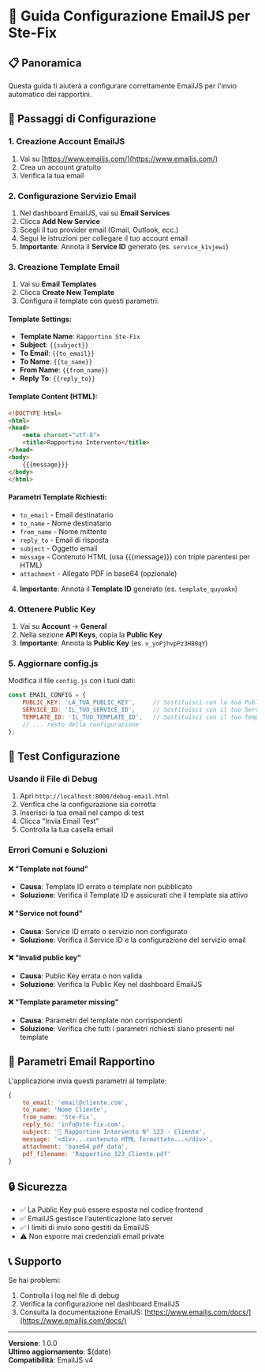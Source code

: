 # 🔧 Guida Configurazione EmailJS per Ste-Fix

## 📋 Panoramica
Questa guida ti aiuterà a configurare correttamente EmailJS per l'invio automatico dei rapportini.

## 🚀 Passaggi di Configurazione

### 1. Creazione Account EmailJS
1. Vai su [https://www.emailjs.com/](https://www.emailjs.com/)
2. Crea un account gratuito
3. Verifica la tua email

### 2. Configurazione Servizio Email
1. Nel dashboard EmailJS, vai su **Email Services**
2. Clicca **Add New Service**
3. Scegli il tuo provider email (Gmail, Outlook, ecc.)
4. Segui le istruzioni per collegare il tuo account email
5. **Importante**: Annota il **Service ID** generato (es. `service_k1vjewi`)

### 3. Creazione Template Email
1. Vai su **Email Templates**
2. Clicca **Create New Template**
3. Configura il template con questi parametri:

#### Template Settings:
- **Template Name**: `Rapportino Ste-Fix`
- **Subject**: `{{subject}}`
- **To Email**: `{{to_email}}`
- **To Name**: `{{to_name}}`
- **From Name**: `{{from_name}}`
- **Reply To**: `{{reply_to}}`

#### Template Content (HTML):
```html
<!DOCTYPE html>
<html>
<head>
    <meta charset="utf-8">
    <title>Rapportino Intervento</title>
</head>
<body>
    {{{message}}}
</body>
</html>
```

#### Parametri Template Richiesti:
- `to_email` - Email destinatario
- `to_name` - Nome destinatario
- `from_name` - Nome mittente
- `reply_to` - Email di risposta
- `subject` - Oggetto email
- `message` - Contenuto HTML (usa {{{message}}} con triple parentesi per HTML)
- `attachment` - Allegato PDF in base64 (opzionale)

4. **Importante**: Annota il **Template ID** generato (es. `template_quyomkn`)

### 4. Ottenere Public Key
1. Vai su **Account** → **General**
2. Nella sezione **API Keys**, copia la **Public Key**
3. **Importante**: Annota la **Public Key** (es. `v_yoPjhvpPz3H80qY`)

### 5. Aggiornare config.js
Modifica il file `config.js` con i tuoi dati:

```javascript
const EMAIL_CONFIG = {
    PUBLIC_KEY: 'LA_TUA_PUBLIC_KEY',     // Sostituisci con la tua Public Key
    SERVICE_ID: 'IL_TUO_SERVICE_ID',     // Sostituisci con il tuo Service ID
    TEMPLATE_ID: 'IL_TUO_TEMPLATE_ID',   // Sostituisci con il tuo Template ID
    // ... resto della configurazione
};
```

## 🧪 Test Configurazione

### Usando il File di Debug
1. Apri `http://localhost:8000/debug-email.html`
2. Verifica che la configurazione sia corretta
3. Inserisci la tua email nel campo di test
4. Clicca "Invia Email Test"
5. Controlla la tua casella email

### Errori Comuni e Soluzioni

#### ❌ "Template not found"
- **Causa**: Template ID errato o template non pubblicato
- **Soluzione**: Verifica il Template ID e assicurati che il template sia attivo

#### ❌ "Service not found"
- **Causa**: Service ID errato o servizio non configurato
- **Soluzione**: Verifica il Service ID e la configurazione del servizio email

#### ❌ "Invalid public key"
- **Causa**: Public Key errata o non valida
- **Soluzione**: Verifica la Public Key nel dashboard EmailJS

#### ❌ "Template parameter missing"
- **Causa**: Parametri del template non corrispondenti
- **Soluzione**: Verifica che tutti i parametri richiesti siano presenti nel template

## 📧 Parametri Email Rapportino

L'applicazione invia questi parametri al template:

```javascript
{
    to_email: 'email@cliente.com',
    to_name: 'Nome Cliente',
    from_name: 'Ste-Fix',
    reply_to: 'info@ste-fix.com',
    subject: '🔧 Rapportino Intervento N° 123 - Cliente',
    message: '<div>...contenuto HTML formattato...</div>',
    attachment: 'base64_pdf_data',
    pdf_filename: 'Rapportino_123_Cliente.pdf'
}
```

## 🔒 Sicurezza

- ✅ La Public Key può essere esposta nel codice frontend
- ✅ EmailJS gestisce l'autenticazione lato server
- ✅ I limiti di invio sono gestiti da EmailJS
- ⚠️ Non esporre mai credenziali email private

## 📞 Supporto

Se hai problemi:
1. Controlla i log nel file di debug
2. Verifica la configurazione nel dashboard EmailJS
3. Consulta la documentazione EmailJS: [https://www.emailjs.com/docs/](https://www.emailjs.com/docs/)

---

**Versione**: 1.0.0  
**Ultimo aggiornamento**: $(date)  
**Compatibilità**: EmailJS v4
